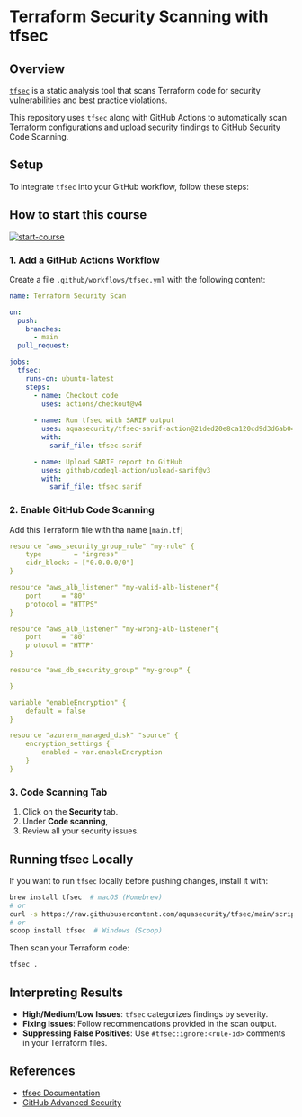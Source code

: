 # Terraform Security Scanning with tfsec

## Overview
[`tfsec`](https://github.com/aquasecurity/tfsec) is a static analysis tool that scans Terraform code for security vulnerabilities and best practice violations.

This repository uses `tfsec` along with GitHub Actions to automatically scan Terraform configurations and upload security findings to GitHub Security Code Scanning.

## Setup
To integrate `tfsec` into your GitHub workflow, follow these steps:

## How to start this course

<!-- For start course, run in JavaScript:
'https://github.com/new?' + new URLSearchParams({
  template_owner: 'TBD-organization',
  template_name: 'TBD-course-name',
  owner: '@me',
  name: 'TBD-organization-TBD-course-name',
  description: 'My clone repository',
  visibility: 'public',
}).toString()
-->

[![start-course](https://user-images.githubusercontent.com/1221423/235727646-4a590299-ffe5-480d-8cd5-8194ea184546.svg)](https://github.com/new?template_name=sarif-third-party-sast-tools&template_owner=danf22=%40me&name=sarif-third-party-sast-tools&description=GitHub+Skills:+Introduction+to+sarif&visibility=public)

### 1. Add a GitHub Actions Workflow
Create a file `.github/workflows/tfsec.yml` with the following content:

```yaml
name: Terraform Security Scan

on:
  push:
    branches:
      - main
  pull_request:

jobs:
  tfsec:
    runs-on: ubuntu-latest
    steps:
      - name: Checkout code
        uses: actions/checkout@v4
      
      - name: Run tfsec with SARIF output
        uses: aquasecurity/tfsec-sarif-action@21ded20e8ca120cd9d3d6ab04ef746477542a608
        with:
          sarif_file: tfsec.sarif

      - name: Upload SARIF report to GitHub
        uses: github/codeql-action/upload-sarif@v3
        with:
          sarif_file: tfsec.sarif
```

### 2. Enable GitHub Code Scanning
Add this Terraform file with tha name [`main.tf`]
```yaml
resource "aws_security_group_rule" "my-rule" {
    type        = "ingress"
    cidr_blocks = ["0.0.0.0/0"]
}

resource "aws_alb_listener" "my-valid-alb-listener"{
    port     = "80"
    protocol = "HTTPS"
}

resource "aws_alb_listener" "my-wrong-alb-listener"{
    port     = "80"
    protocol = "HTTP"
}

resource "aws_db_security_group" "my-group" {

}

variable "enableEncryption" {
    default = false
}

resource "azurerm_managed_disk" "source" {
    encryption_settings {
        enabled = var.enableEncryption
    }
}
```
### 3.  Code Scanning Tab
1. Click on the **Security** tab.
3. Under **Code scanning**, 
4. Review all your security issues.

## Running tfsec Locally
If you want to run `tfsec` locally before pushing changes, install it with:

```sh
brew install tfsec  # macOS (Homebrew)
# or
curl -s https://raw.githubusercontent.com/aquasecurity/tfsec/main/scripts/install_linux.sh | bash  # Linux
# or
scoop install tfsec  # Windows (Scoop)
```

Then scan your Terraform code:

```sh
tfsec .
```

## Interpreting Results
- **High/Medium/Low Issues**: `tfsec` categorizes findings by severity.
- **Fixing Issues**: Follow recommendations provided in the scan output.
- **Suppressing False Positives**: Use `#tfsec:ignore:<rule-id>` comments in your Terraform files.

## References
- [tfsec Documentation](https://aquasecurity.github.io/tfsec/)
- [GitHub Advanced Security](https://docs.github.com/en/code-security/code-scanning/automatically-scanning-your-code-for-vulnerabilities-and-errors)


